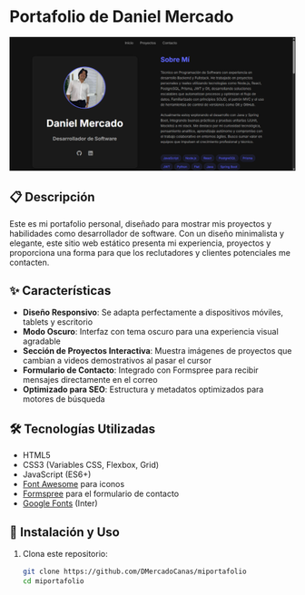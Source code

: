 # Portafolio de Daniel Mercado

![Portafolio Preview](/public/assets/pantalla_github.png)

## 📋 Descripción

Este es mi portafolio personal, diseñado para mostrar mis proyectos y habilidades como desarrollador de software. Con un diseño minimalista y elegante, este sitio web estático presenta mi experiencia, proyectos y proporciona una forma para que los reclutadores y clientes potenciales me contacten.

## ✨ Características

- **Diseño Responsivo**: Se adapta perfectamente a dispositivos móviles, tablets y escritorio
- **Modo Oscuro**: Interfaz con tema oscuro para una experiencia visual agradable
- **Sección de Proyectos Interactiva**: Muestra imágenes de proyectos que cambian a videos demostrativos al pasar el cursor
- **Formulario de Contacto**: Integrado con Formspree para recibir mensajes directamente en el correo
- **Optimizado para SEO**: Estructura y metadatos optimizados para motores de búsqueda

## 🛠️ Tecnologías Utilizadas

- HTML5
- CSS3 (Variables CSS, Flexbox, Grid)
- JavaScript (ES6+)
- [Font Awesome](https://fontawesome.com/) para iconos
- [Formspree](https://formspree.io/) para el formulario de contacto
- [Google Fonts](https://fonts.google.com/) (Inter)

## 🚀 Instalación y Uso

1. Clona este repositorio:
   ```bash
   git clone https://github.com/DMercadoCanas/miportafolio
   cd miportafolio
   ```

